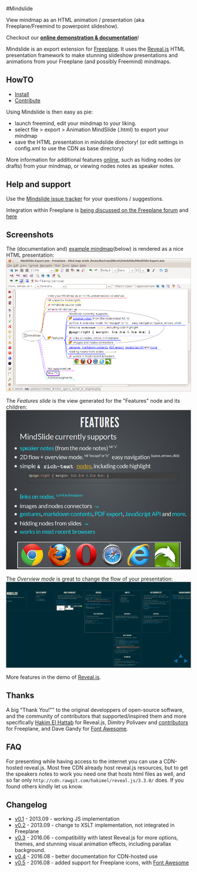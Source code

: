 #Mindslide

View mindmap as an HTML animation / presentation (aka Freeplane/Freemind to powerpoint slideshow).

Checkout our **[online demonstration & documentation](http://berteh.github.io/mindslide/)**!

Mindslide is an export extension for [Freeplane](http://sourceforge.net/projects/freeplane). It uses the [Reveal.js](http://lab.hakim.se/reveal-js/) HTML presentation framework to make stunning slideshow presentations and animations from your Freeplane (and possibly Freemind) mindmaps.

## HowTO
- [Install](http://berteh.github.io/mindslide/#/ID_1405033759)
- [Contribute](http://berteh.github.io/mindslide/#/ID_1128763901)

Using Mindslide is then easy as pie:
- launch freemind, edit your mindmap to your liking.
- select file > export > Animation MindSlide (.html) to export your mindmap
- save the HTML presentation in mindslide directory! (or edit settings in config.xml to use the CDN as base directory)

More information for additional features [online](http://berteh.github.io/mindslide/#/ID_1592220697), such as hiding nodes (or drafts) from your mindmap, or viewing nodes notes as speaker notes.


## Help and support

Use the [Mindslide issue tracker](https://github.com/berteh/mindslide/issues) for your questions / suggestions.

Integration within Freeplane is [being discussed on the Freeplane forum](https://sourceforge.net/apps/phpbb/freeplane/viewtopic.php?f=1&t=750&p=3712#p3708)
 and [here](https://sourceforge.net/p/freeplane/discussion/758437/thread/6a6fed27/#b5c3/3bcf)

## Screenshots

The (documentation and) [example mindmap](MindSlide-Export.mm)(below) is rendered  as a nice HTML presentation: ![example mindmap](assets/mindmap-slide-export-demo.png "Example and documentation MindMap in Freeplane") 

The *Features slide* is the view generated for the "Features" node and its children:
![Features slide](assets/mindslide1-features.png "mindslide for Features node (automatic)")

The *Overview mode* is great to change the flow of your presentation:
![Overview mode](assets/mindslide2-overview.png "overview mode for 2D navigation in your HTML presentation")

More features in the demo of [Reveal.js](http://lab.hakim.se/reveal-js/).


## Thanks
A big "Thank You!"" to the original developpers of open-source software, and the community of contributors that supported/inspired them and more specifically [Hakim El Hattab](http://hakim.se) for Reveal.js, Dimitry Polivaev and [contributors](http://freeplane.sourceforge.net/wiki/index.php/Contributors) for Freeplane, and Dave Gandy for [Font Awesome](http://fontawesome.io). 

## FAQ

For presenting while having access to the internet you can use a CDN-hosted reveal.js.
Most free CDN already host reveal.js resources, but to get the speakers notes to work you need one that hosts html files as well, and so far only 
```http://cdn.rawgit.com/hakimel/reveal.js/3.3.0/``` does. If you found others kindly let us know.

## Changelog 

  * [v0.1](https://github.com/berteh/mindslide/releases/tag/v0.1) - 2013.09  - working JS implementation
  * [v0.2](https://github.com/berteh/mindslide/releases/tag/v0.2) - 2013.09  - change to XSLT implementation, not integrated in Freeplane
  * [v0.3](https://github.com/berteh/mindslide/releases/tag/v0.3) - 2016.06  - compatibility with latest Reveal.js for more options, themes, and stunning visual animation effects, including parallax background.
  * [v0.4](https://github.com/berteh/mindslide/releases/tag/v0.4) - 2016.08  - better documentation for CDN-hosted use
  * [v0.5](https://github.com/berteh/mindslide/releases/tag/v0.5) - 2016.08  - added support for Freeplane icons, with [Font Awesome](http://fontawesome.io)

